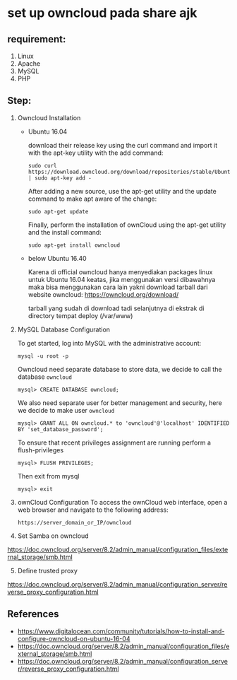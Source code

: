 # set up owncloud pada share ajk
## requirement:
1. Linux
2. Apache
3. MySQL
4. PHP


## Step:
1. Owncloud Installation
    * Ubuntu 16.04
     
        download their release key using the curl command and import it with the apt-key utility with the add command:
        ```
        sudo curl https://download.owncloud.org/download/repositories/stable/Ubuntu_16.04/Release.key | sudo apt-key add -
        ```
        After adding a new source, use the apt-get utility and the update command to make apt aware of the change:
        ```
        sudo apt-get update
        ```
        Finally, perform the installation of ownCloud using the apt-get utility and the install command:
        ```
        sudo apt-get install owncloud
        ```
    * below Ubuntu 16.40
        
        Karena di official owncloud hanya menyediakan packages linux untuk Ubuntu 16.04 keatas, jika menggunakan versi dibawahnya maka bisa menggunakan cara lain yakni download tarball dari website owncloud:
        https://owncloud.org/download/

        tarball yang sudah di download tadi selanjutnya di ekstrak di directory tempat deploy (/var/www)

2. MySQL Database Configuration
    
    To get started, log into MySQL with the administrative account:

    ``` 
    mysql -u root -p 
    ```
    Owncloud need separate database to store data, we decide to call the database `owncloud`
    ```
    mysql> CREATE DATABASE owncloud;
    ```
    We also need separate user for better management and security, here we decide to make user `owncloud`
    ```
    mysql> GRANT ALL ON owncloud.* to 'owncloud'@'localhost' IDENTIFIED BY 'set_database_password';
    ```
    To ensure that recent privileges assignment are running perform a flush-privileges
    ```
    mysql> FLUSH PRIVILEGES;
    ```
    Then exit from mysql
    ```
    mysql> exit
    ```
3. ownCloud Configuration
    To access the ownCloud web interface, open a web browser and navigate to the following address:
    ```
    https://server_domain_or_IP/owncloud
    ```

4. Set Samba on owncloud

https://doc.owncloud.org/server/8.2/admin_manual/configuration_files/external_storage/smb.html

5. Define trusted proxy

https://doc.owncloud.org/server/8.2/admin_manual/configuration_server/reverse_proxy_configuration.html

## References
* https://www.digitalocean.com/community/tutorials/how-to-install-and-configure-owncloud-on-ubuntu-16-04
* https://doc.owncloud.org/server/8.2/admin_manual/configuration_files/external_storage/smb.html
* https://doc.owncloud.org/server/8.2/admin_manual/configuration_server/reverse_proxy_configuration.html

